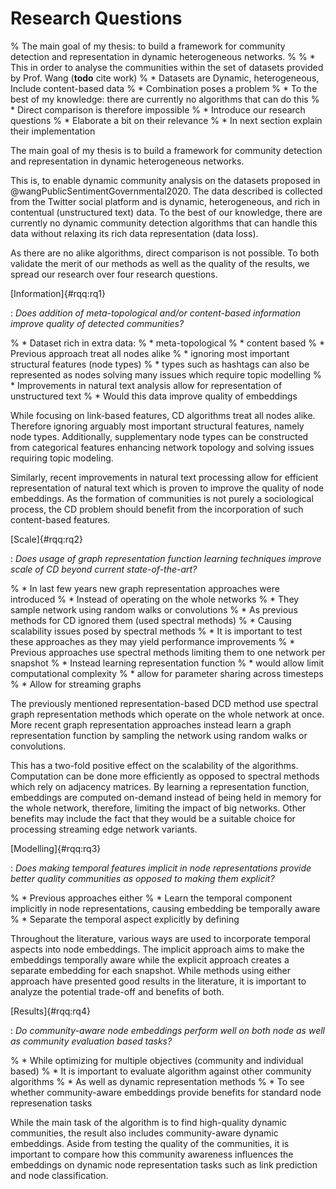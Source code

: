 # Research Questions

% The main goal of my thesis: to build a framework for community detection and representation in dynamic heterogeneous networks.
% 
% * This in order to analyse the communities within the set of datasets provided by Prof. Wang (**todo** cite work)
%   * Datasets are Dynamic, heterogeneous, Include content-based data
%   * Combination poses a problem
% * To the best of my knowledge: there are currently no algorithms that can do this
% * Direct comparison is therefore impossible
% * Introduce our research questions
%   * Elaborate a bit on their relevance
%   * In next section explain their implementation

The main goal of my thesis is to build a framework for community detection and representation in dynamic heterogeneous networks.

This is, to enable dynamic community analysis on the datasets proposed in @wangPublicSentimentGovernmental2020. The data described is collected from the Twitter social platform and is dynamic, heterogeneous, and rich in contentual (unstructured text) data. To the best of our knowledge, there are currently no dynamic community detection algorithms that can handle this data without relaxing its rich data representation (data loss).

As there are no alike algorithms, direct comparison is not possible. To both validate the merit of our methods as well as the quality of the results, we spread our research over four research questions.



[Information]{#rqq:rq1}

: *Does addition of meta-topological and/or content-based information improve quality of detected communities?*

% * Dataset rich in extra data: 
%   * meta-topological
%   * content based
% * Previous approach treat all nodes alike 
%   * ignoring most important structural features (node types)
%   * types such as hashtags can also be represented as nodes solving many issues which require topic modelling
% * Improvements in natural text analysis allow for representation of unstructured text
%   * Would this data improve quality of embeddings

While focusing on link-based features, CD algorithms treat all nodes alike. Therefore ignoring arguably most important structural features, namely node types. Additionally, supplementary node types can be constructed from categorical features enhancing network topology and solving issues requiring topic modeling.

Similarly, recent improvements in natural text processing allow for efficient representation of natural text which is proven to improve the quality of node embeddings. As the formation of communities is not purely a sociological process, the CD problem should benefit from the incorporation of such content-based features.



[Scale]{#rqq:rq2}

: *Does usage of graph representation function learning techniques improve scale of CD beyond current state-of-the-art?*

% * In last few years new graph representation approaches were introduced
%   * Instead of operating on the whole networks
%   * They sample network using random walks or convolutions
% * As previous methods for CD ignored them (used spectral methods)
%   * Causing scalability issues posed by spectral methods
%   * It is important to test these approaches as they may yield performance improvements
% * Previous approaches use spectral methods limiting them to one network per snapshot
% * Instead learning representation function
%   * would allow limit computational complexity
%   * allow for parameter sharing across timesteps
%   * Allow for streaming graphs

The previously mentioned representation-based DCD method use spectral graph representation methods which operate on the whole network at once. More recent graph representation approaches instead learn a graph representation function by sampling the network using random walks or convolutions.

This has a two-fold positive effect on the scalability of the algorithms. Computation can be done more efficiently as opposed to spectral methods which rely on adjacency matrices. By learning a representation function, embeddings are computed on-demand instead of being held in memory for the whole network, therefore, limiting the impact of big networks. Other benefits may include the fact that they would be a suitable choice for processing streaming edge network variants.



[Modelling]{#rqq:rq3}

: *Does making temporal features implicit in node representations provide better quality communities as opposed to making them explicit?*

% * Previous approaches either
%   * Learn the temporal component implicitly in node representations, causing embedding be temporally aware
%   * Separate the temporal aspect explicitly by defining 

Throughout the literature, various ways are used to incorporate temporal aspects into node embeddings. The implicit approach aims to make the embeddings temporally aware while the explicit approach creates a separate embedding for each snapshot. While methods using either approach have presented good results in the literature, it is important to analyze the potential trade-off and benefits of both.



[Results]{#rqq:rq4}

: *Do community-aware node embeddings perform well on both node as well as community evaluation based tasks?*

% * While optimizing for multiple objectives (community and individual based)
%   * It is important to evaluate algorithm against other community algorithms
%   * As well as dynamic representation methods
%   * To see whether community-aware embeddings provide benefits for standard node represenation tasks

While the main task of the algorithm is to find high-quality dynamic communities, the result also includes community-aware dynamic embeddings. Aside from testing the quality of the communities, it is important to compare how this community awareness influences the embeddings on dynamic node representation tasks such as link prediction and node classification.
